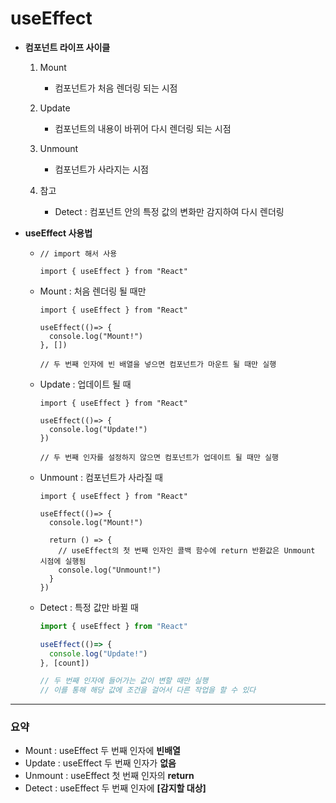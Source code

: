 # useEffect

- **컴포넌트 라이프 사이클**

  1. Mount
     - 컴포넌트가 처음 렌더링 되는 시점

  2. Update
     - 컴포넌트의 내용이 바뀌어 다시 렌더링 되는 시점
  3. Unmount
     - 컴포넌트가 사라지는 시점

  4. 참고
     - Detect : 컴포넌트 안의 특정 값의 변화만 감지하여 다시 렌더링



- **useEffect 사용법**

  - ```react
    // import 해서 사용
    
    import { useEffect } from "React"
    ```

  

  - Mount : 처음 렌더링 될 때만

    ```react
    import { useEffect } from "React"
    
    useEffect(()=> {
      console.log("Mount!")
    }, [])
    
    // 두 번째 인자에 빈 배열을 넣으면 컴포넌트가 마운트 될 때만 실행
    ```

  

  - Update : 업데이트 될 때

    ```react
    import { useEffect } from "React"
    
    useEffect(()=> {
      console.log("Update!")
    })
    
    // 두 번째 인자를 설정하지 않으면 컴포넌트가 업데이트 될 때만 실행
    ```

  

  - Unmount : 컴포넌트가 사라질 때

    ```react
    import { useEffect } from "React"
    
    useEffect(()=> {
      console.log("Mount!")
      
      return () => {
        // useEffect의 첫 번째 인자인 콜백 함수에 return 반환값은 Unmount 시점에 실행됨
        console.log("Unmount!")
      }
    })
    ```

  

  - Detect : 특정 값만 바뀔 때

    ```javascript
    import { useEffect } from "React"
    
    useEffect(()=> {
      console.log("Update!")
    }, [count])
    
    // 두 번째 인자에 들어가는 값이 변할 때만 실행
    // 이를 통해 해당 값에 조건을 걸어서 다른 작업을 할 수 있다
    ```

    

---

### 요약

- Mount : useEffect 두 번째 인자에 **빈배열**
- Update : useEffect 두 번째 인자가 **없음**
- Unmount : useEffect 첫 번째 인자의 **return**
- Detect : useEffect 두 번째 인자에 **[감지할 대상]**